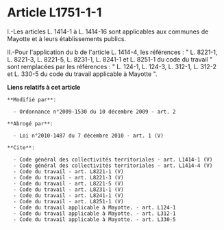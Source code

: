 # Article L1751-1-1

I.-Les articles L. 1414-1 à L. 1414-16 sont applicables aux communes de Mayotte et à leurs établissements publics. 

II.-Pour l'application du b de l'article L. 1414-4, les références : " L. 8221-1, L. 8221-3, L. 8221-5, L. 8231-1, L. 8241-1
et L. 8251-1 du code du travail " sont remplacées par les références : " L. 124-1, L. 124-3, L. 312-1, L. 312-2 et L. 330-5
du code du travail applicable à Mayotte ".

**Liens relatifs à cet article**

	**Modifié par**:

	  - Ordonnance n°2009-1530 du 10 décembre 2009 - art. 2

	**Abrogé par**:

	  - Loi n°2010-1487 du 7 décembre 2010 - art. 1 (V)

	**Cite**:

	  - Code général des collectivités territoriales - art. L1414-1 (V)
	  - Code général des collectivités territoriales - art. L1414-4 (V)
	  - Code du travail - art. L8221-1 (V)
	  - Code du travail - art. L8221-3 (V)
	  - Code du travail - art. L8221-5 (V)
	  - Code du travail - art. L8231-1 (V)
	  - Code du travail - art. L8241-1 (V)
	  - Code du travail - art. L8251-1 (V)
	  - Code du travail applicable à Mayotte. - art. L124-1
	  - Code du travail applicable à Mayotte. - art. L312-1
	  - Code du travail applicable à Mayotte. - art. L330-5
